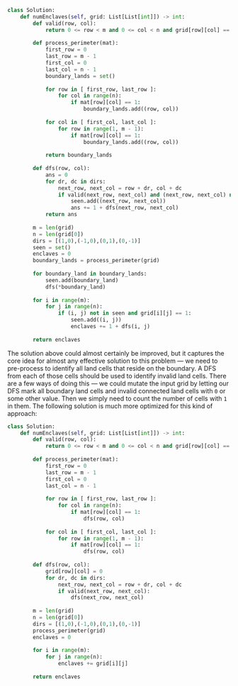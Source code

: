 ```python
class Solution:
    def numEnclaves(self, grid: List[List[int]]) -> int:
        def valid(row, col):
            return 0 <= row < m and 0 <= col < n and grid[row][col] == 1
        
        def process_perimeter(mat):
            first_row = 0
            last_row = m - 1
            first_col = 0
            last_col = n - 1
            boundary_lands = set()
            
            for row in [ first_row, last_row ]:
                for col in range(n):
                    if mat[row][col] == 1:
                        boundary_lands.add((row, col))
                        
            for col in [ first_col, last_col ]:
                for row in range(1, m - 1):
                    if mat[row][col] == 1:
                        boundary_lands.add((row, col))
            
            return boundary_lands
                    
        def dfs(row, col):
            ans = 0
            for dr, dc in dirs:
                next_row, next_col = row + dr, col + dc
                if valid(next_row, next_col) and (next_row, next_col) not in seen:
                    seen.add((next_row, next_col))
                    ans += 1 + dfs(next_row, next_col)
            return ans
            
        m = len(grid)
        n = len(grid[0])
        dirs = [(1,0),(-1,0),(0,1),(0,-1)]
        seen = set()
        enclaves = 0
        boundary_lands = process_perimeter(grid)
        
        for boundary_land in boundary_lands:
            seen.add(boundary_land)
            dfs(*boundary_land)
            
        for i in range(m):
            for j in range(n):
                if (i, j) not in seen and grid[i][j] == 1:
                    seen.add((i, j))
                    enclaves += 1 + dfs(i, j)
        
        return enclaves
```

The solution above could almost certainly be improved, but it captures the core idea for almost any effective solution to this problem &#8212; we need to pre-process to identify all land cells that reside on the boundary. A DFS from each of those cells should be used to identify invalid land cells. There are a few ways of doing this &#8212; we could mutate the input grid by letting our DFS mark all boundary land cells and invalid connected land cells with `0` or some other value. Then we simply need to count the number of cells with `1` in them. The following solution is much more optimized for this kind of approach:

```python
class Solution:
    def numEnclaves(self, grid: List[List[int]]) -> int:
        def valid(row, col):
            return 0 <= row < m and 0 <= col < n and grid[row][col] == 1
        
        def process_perimeter(mat):
            first_row = 0
            last_row = m - 1
            first_col = 0
            last_col = n - 1
            
            for row in [ first_row, last_row ]:
                for col in range(n):
                    if mat[row][col] == 1:
                        dfs(row, col)
                        
            for col in [ first_col, last_col ]:
                for row in range(1, m - 1):
                    if mat[row][col] == 1:
                        dfs(row, col)
            
        def dfs(row, col):
            grid[row][col] = 0
            for dr, dc in dirs:
                next_row, next_col = row + dr, col + dc
                if valid(next_row, next_col):
                    dfs(next_row, next_col)
            
        m = len(grid)
        n = len(grid[0])
        dirs = [(1,0),(-1,0),(0,1),(0,-1)]
        process_perimeter(grid)
        enclaves = 0
            
        for i in range(m):
            for j in range(n):
                enclaves += grid[i][j]
                
        return enclaves
```
